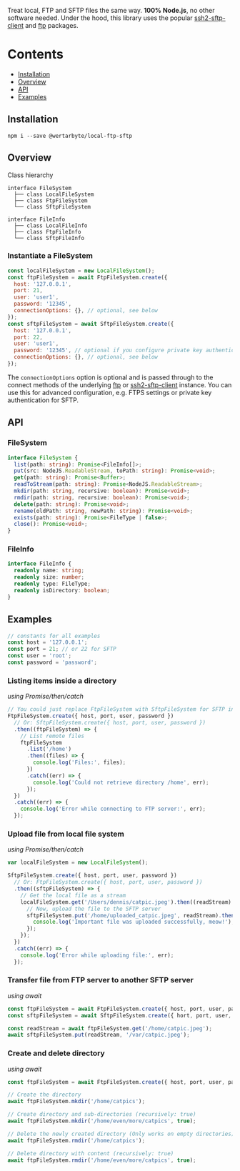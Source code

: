Treat local, FTP and SFTP files the same way.
**100% Node.js**, no other software needed. Under the hood, this library uses the popular [ssh2-sftp-client][] and [ftp][] packages.

# Contents

- [Installation](#installation)
- [Overview](#overview)
- [API](#api)
- [Examples](#examples)

## Installation

    npm i --save @wertarbyte/local-ftp-sftp

## Overview

Class hierarchy

```
interface FileSystem
  ├── class LocalFileSystem
  ├── class FtpFileSystem
  └── class SftpFileSystem

interface FileInfo
  ├── class LocalFileInfo
  ├── class FtpFileInfo
  └── class SftpFileInfo
```

### Instantiate a FileSystem

```js
const localFileSystem = new LocalFileSystem();
const ftpFileSystem = await FtpFileSystem.create({
  host: '127.0.0.1',
  port: 21,
  user: 'user1',
  password: '12345',
  connectionOptions: {}, // optional, see below
});
const sftpFileSystem = await SftpFileSystem.create({
  host: '127.0.0.1',
  port: 22,
  user: 'user1',
  password: '12345', // optional if you configure private key authentication using the connection options
  connectionOptions: {}, // optional, see below
});
```

The `connectionOptions` option is optional and is passed through to the connect methods of the underlying [ftp][] or [ssh2-sftp-client][] instance. You can use this for advanced configuration, e.g. FTPS settings or private key authentication for SFTP.

## API

### FileSystem

```ts
interface FileSystem {
  list(path: string): Promise<FileInfo[]>;
  put(src: NodeJS.ReadableStream, toPath: string): Promise<void>;
  get(path: string): Promise<Buffer>;
  readToStream(path: string): Promise<NodeJS.ReadableStream>;
  mkdir(path: string, recursive: boolean): Promise<void>;
  rmdir(path: string, recursive: boolean): Promise<void>;
  delete(path: string): Promise<void>;
  rename(oldPath: string, newPath: string): Promise<void>;
  exists(path: string): Promise<FileType | false>;
  close(): Promise<void>;
}
```

### FileInfo

```ts
interface FileInfo {
  readonly name: string;
  readonly size: number;
  readonly type: FileType;
  readonly isDirectory: boolean;
}
```

## Examples

```js
// constants for all examples
const host = '127.0.0.1';
const port = 21; // or 22 for SFTP
const user = 'root';
const password = 'password';
```

### Listing items inside a directory

_using Promise/then/catch_

```js
// You could just replace FtpFileSystem with SftpFileSystem for SFTP instead of FTP
FtpFileSystem.create({ host, port, user, password })
  // Or: SftpFileSystem.create({ host, port, user, password })
  .then((ftpFileSystem) => {
    // List remote files
    ftpFileSystem
      .list('/home')
      .then((files) => {
        console.log('Files:', files);
      })
      .catch((err) => {
        console.log('Could not retrieve directory /home', err);
      });
  })
  .catch((err) => {
    console.log('Error while connecting to FTP server:', err);
  });
```

### Upload file from local file system

_using Promise/then/catch_

```js
var localFileSystem = new LocalFileSystem();

SftpFileSystem.create({ host, port, user, password })
  // Or: FtpFileSystem.create({ host, port, user, password })
  .then((sftpFileSystem) => {
    // Get the local file as a stream
    localFileSystem.get('/Users/dennis/catpic.jpeg').then((readStream) => {
      // Now, upload the file to the SFTP server
      sftpFileSystem.put('/home/uploaded_catpic.jpeg', readStream).then(() => {
        console.log('Important file was uploaded successfully, meow!');
      });
    });
  })
  .catch((err) => {
    console.log('Error while uploading file:', err);
  });
```

### Transfer file from FTP server to another SFTP server

_using await_

```js
const ftpFileSystem = await FtpFileSystem.create({ host, port, user, password });
const sftpFileSystem = await SftpFileSystem.create({ hort, port, user, password });

const readStream = await ftpFileSystem.get('/home/catpic.jpeg');
await sftpFileSystem.put(readStream, '/var/catpic.jpeg');
```

### Create and delete directory

_using await_

```js
const ftpFileSystem = await FtpFileSystem.create({ host, port, user, password });

// Create the directory
await ftpFileSystem.mkdir('/home/catpics');

// Create directory and sub-directories (recursively: true)
await ftpFileSystem.mkdir('/home/even/more/catpics', true);

// Delete the newly created directory (Only works on empty directories)
await ftpFileSystem.rmdir('/home/catpics');

// Delete directory with content (recursively: true)
await ftpFileSystem.rmdir('/home/even/more/catpics', true);
```

[ftp]: https://www.npmjs.com/package/ftp
[ssh2-sftp-client]: https://www.npmjs.com/package/ssh2-sftp-client

